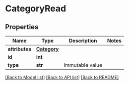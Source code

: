 # CategoryRead

## Properties
Name | Type | Description | Notes
------------ | ------------- | ------------- | -------------
**attributes** | [**Category**](Category.md) |  | 
**id** | **int** |  | 
**type** | **str** | Immutable value | 

[[Back to Model list]](../README.md#documentation-for-models) [[Back to API list]](../README.md#documentation-for-api-endpoints) [[Back to README]](../README.md)


